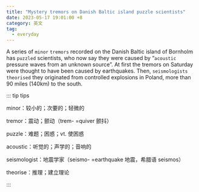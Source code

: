 ```yaml
---
title: "Mystery tremors on Danish Baltic island puzzle scientists"
date: 2023-05-17 19:01:00 +8
category: 英文
tag:
  - everyday
---
```


A series of `minor` `tremors` recorded on the Danish Baltic island of Bornholm has `puzzled` scientists, who now say they were caused by “`acoustic` pressure waves from an unknown source”. At first the tremors on Saturday were thought to have been caused by earthquakes. Then, `seismologists` `theorised` they originated from controlled explosions in Poland, more than 90 miles (140km) to the south.

::: tip tips

minor：较小的；次要的；轻微的

tremor：震动；颤动（trem- =quiver 颤抖）

puzzle：难题；困惑；vt. 使困惑

acoustic：听觉的；声学的；音响的

seismologist：地震学家（seismo- =earthquake 地震，希腊语 seismos）

theorise：推理；建立理论

:::
